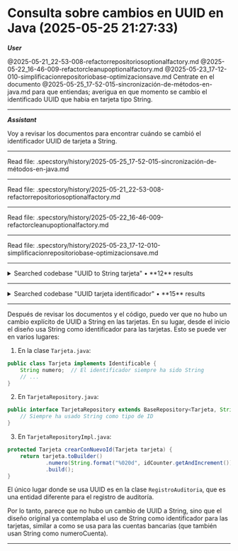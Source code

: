 <!-- Generated by SpecStory -->

# Consulta sobre cambios en UUID en Java (2025-05-25 21:27:33)

_**User**_

@2025-05-21_22-53-008-refactorrepositoriosoptionalfactory.md @2025-05-22_16-46-009-refactorcleanupoptionalfactory.md @2025-05-23_17-12-010-simplificacionrepositoriobase-optimizacionsave.md 
Centrate en el documento @2025-05-25_17-52-015-sincronización-de-métodos-en-java.md  para que entiendas; averigua en que momento se cambio el identificado UUID que habia en tarjeta tipo String.


---

_**Assistant**_

Voy a revisar los documentos para encontrar cuándo se cambió el identificador UUID de tarjeta a String.

---

Read file: .specstory/history/2025-05-25_17-52-015-sincronización-de-métodos-en-java.md

---

Read file: .specstory/history/2025-05-21_22-53-008-refactorrepositoriosoptionalfactory.md

---

Read file: .specstory/history/2025-05-22_16-46-009-refactorcleanupoptionalfactory.md

---

Read file: .specstory/history/2025-05-23_17-12-010-simplificacionrepositoriobase-optimizacionsave.md

---

<details>
            <summary>Searched codebase "UUID to String tarjeta" • **12** results</summary>
        
| File | Lines |
|------|-------|
| `src/main/java/com/mibanco/model/Tarjeta.java` | L1-65 |
| `src/main/java/com/mibanco/repository/impl/TarjetaRepositoryImpl.java` | L58-66 |
| `src/main/java/com/mibanco/dto/TarjetaDTO.java` | L1-57 |
| `src/main/java/com/mibanco/repository/TarjetaRepository.java` | L1-50 |
| `src/main/java/com/mibanco/dto/TarjetaDTO.java` | L57-87 |
| `src/main/java/com/mibanco/repository/impl/TarjetaRepositoryImpl.java` | L1-58 |
| `src/main/java/com/mibanco/model/Tarjeta.java` | L65-82 |
| `src/main/java/com/mibanco/model/enums/TipoTarjeta.java` | L1-9 |
| `src/main/java/com/mibanco/model/enums/TipoOperacionTarjeta.java` | L1-16 |
| `src/main/java/com/mibanco/model/Cuenta.java` | L1-63 |
| `src/main/java/com/mibanco/model/Transaccion.java` | L1-61 |
| `src/main/java/com/mibanco/repository/impl/CuentaRepositoryImpl.java` | L58-71 |

</details>

---

<details>
            <summary>Searched codebase "UUID tarjeta identificador" • **15** results</summary>
        
| File | Lines |
|------|-------|
| `src/main/java/com/mibanco/model/Tarjeta.java` | L1-65 |
| `src/main/java/com/mibanco/repository/impl/TarjetaRepositoryImpl.java` | L58-66 |
| `src/main/java/com/mibanco/repository/TarjetaRepository.java` | L1-50 |
| `src/main/java/com/mibanco/dto/TarjetaDTO.java` | L1-57 |
| `src/main/java/com/mibanco/repository/impl/TarjetaRepositoryImpl.java` | L1-58 |
| `src/main/java/com/mibanco/dto/TarjetaDTO.java` | L57-87 |
| `src/main/java/com/mibanco/model/RegistroAuditoria.java` | L1-62 |
| `src/main/java/com/mibanco/model/enums/TipoTarjeta.java` | L1-9 |
| `src/main/java/com/mibanco/model/enums/TipoOperacionTarjeta.java` | L1-16 |
| `src/main/java/com/mibanco/model/Tarjeta.java` | L65-82 |
| `src/main/java/com/mibanco/model/RegistroAuditoria.java` | L62-90 |
| `src/main/java/com/mibanco/model/Cuenta.java` | L1-63 |
| `src/main/java/com/mibanco/model/Transaccion.java` | L1-61 |
| `src/main/java/com/mibanco/repository/impl/CuentaRepositoryImpl.java` | L58-71 |
| `src/main/java/com/mibanco/repository/util/BaseRepository.java` | L1-31 |

</details>

---

Después de revisar los documentos y el código, puedo ver que no hubo un cambio explícito de UUID a String en las tarjetas. En su lugar, desde el inicio el diseño usa String como identificador para las tarjetas. Esto se puede ver en varios lugares:

1. En la clase `Tarjeta.java`:
```java
public class Tarjeta implements Identificable {
    String numero;  // El identificador siempre ha sido String
    // ...
}
```

2. En `TarjetaRepository.java`:
```java
public interface TarjetaRepository extends BaseRepository<Tarjeta, String, TipoOperacionTarjeta> {
    // Siempre ha usado String como tipo de ID
}
```

3. En `TarjetaRepositoryImpl.java`:
```java
protected Tarjeta crearConNuevoId(Tarjeta tarjeta) {
    return tarjeta.toBuilder()
            .numero(String.format("%020d", idCounter.getAndIncrement()))    
            .build();
}
```

El único lugar donde se usa UUID es en la clase `RegistroAuditoria`, que es una entidad diferente para el registro de auditoría.

Por lo tanto, parece que no hubo un cambio de UUID a String, sino que el diseño original ya contemplaba el uso de String como identificador para las tarjetas, similar a como se usa para las cuentas bancarias (que también usan String como numeroCuenta).

---

